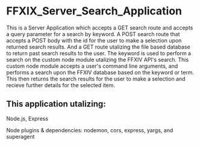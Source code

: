 # FFXIX_Server_Search_Application
This is a Server Application which accepts a GET search route and accepts a query parameter for a search by keyword. A POST search route that accepts a POST body with the id  for the user to make a selection upon returned search results. And a GET route utalizing  the file based database to return past search results to the user. The keyword is used to perform a search on the custom node module  utalizing the FFXIV API's search. This custom node module  accepts a user's command line arguments, and performs a search upon the FFXIV  database based on the keyword or term. This then returns  the search results for the user to make a selection and recieve further details for the selected item. 
## This application utalizing:
Node.js, Express 

Node plugins & dependencies: nodemon, cors, express, yargs, and superagent
